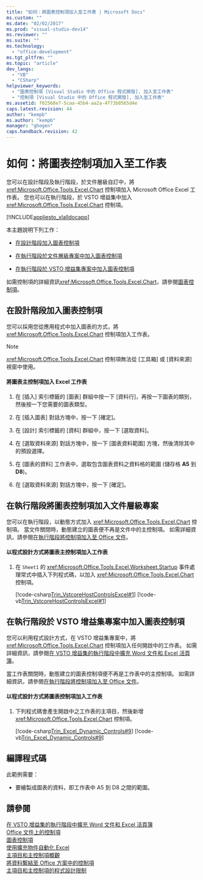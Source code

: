 ```yaml
---
title: "如何：將圖表控制項加入至工作表 | Microsoft Docs"
ms.custom: ""
ms.date: "02/02/2017"
ms.prod: "visual-studio-dev14"
ms.reviewer: ""
ms.suite: ""
ms.technology: 
  - "office-development"
ms.tgt_pltfrm: ""
ms.topic: "article"
dev_langs: 
  - "VB"
  - "CSharp"
helpviewer_keywords: 
  - "圖表控制項 [Visual Studio 中的 Office 程式開發], 加入至工作表"
  - "控制項 [Visual Studio 中的 Office 程式開發], 加入至工作表"
ms.assetid: f02568e7-5caa-45b4-aa2a-4f73b0565d4e
caps.latest.revision: 44
author: "kempb"
ms.author: "kempb"
manager: "ghogen"
caps.handback.revision: 42
---
```

# 如何：將圖表控制項加入至工作表
  您可以在設計階段及執行階段，於文件層級自訂中，將 <xref:Microsoft.Office.Tools.Excel.Chart> 控制項加入 Microsoft Office Excel 工作表。  您也可以在執行階段，於 VSTO 增益集中加入 <xref:Microsoft.Office.Tools.Excel.Chart> 控制項。  
  
 [!INCLUDE[appliesto_xlalldocapp](../vsto/includes/appliesto-xlalldocapp-md.md)]  
  
 本主題說明下列工作：  
  
-   [在設計階段加入圖表控制項](#designtime)  
  
-   [在執行階段於文件層級專案中加入圖表控制項](#runtimedoclevel)  
  
-   [在執行階段於 VSTO 增益集專案中加入圖表控制項](#runtimeaddin)  
  
 如需控制項的詳細資訊<xref:Microsoft.Office.Tools.Excel.Chart>，請參閱[圖表控制項](../vsto/chart-control.md)。  
  
##  <a name="designtime"></a> 在設計階段加入圖表控制項  
 您可以採用您從應用程式中加入圖表的方式，將 <xref:Microsoft.Office.Tools.Excel.Chart> 控制項加入工作表。  
  
> [!NOTE]  
>  <xref:Microsoft.Office.Tools.Excel.Chart> 控制項無法從 \[工具箱\] 或 \[資料來源\] 視窗中使用。  
  
#### 將圖表主控制項加入 Excel 工作表  
  
1.  在 \[插入\] 索引標籤的 \[圖表\] 群組中按一下 \[資料行\]，再按一下圖表的類別，然後按一下您需要的圖表類型。  
  
2.  在 \[插入圖表\] 對話方塊中，按一下 \[確定\]。  
  
3.  在 \[設計\] 索引標籤的 \[資料\] 群組中，按一下 \[選取資料\]。  
  
4.  在 \[選取資料來源\] 對話方塊中，按一下 \[圖表資料範圍\] 方塊，然後清除其中的預設選擇。  
  
5.  在 \[圖表的資料\] 工作表中，選取包含圖表資料之資料格的範圍 \(儲存格 **A5** 到 **D8**\)。  
  
6.  在 \[選取資料來源\] 對話方塊中，按一下 \[確定\]。  
  
##  <a name="runtimedoclevel"></a> 在執行階段將圖表控制項加入文件層級專案  
 您可以在執行階段，以動態方式加入 <xref:Microsoft.Office.Tools.Excel.Chart> 控制項。  當文件關閉時，動態建立的圖表便不再是文件中的主控制項。  如需詳細資訊，請參閱[在執行階段將控制項加入至 Office 文件](../vsto/adding-controls-to-office-documents-at-run-time.md)。  
  
#### 以程式設計方式將圖表主控制項加入工作表  
  
1.  在 `Sheet1` 的 <xref:Microsoft.Office.Tools.Excel.Worksheet.Startup> 事件處理常式中插入下列程式碼，以加入 <xref:Microsoft.Office.Tools.Excel.Chart> 控制項。  
  
     [!code-csharp[Trin_VstcoreHostControlsExcel#1](../snippets/csharp/VS_Snippets_OfficeSP/Trin_VstcoreHostControlsExcel/CS/Sheet1.cs#1)]
     [!code-vb[Trin_VstcoreHostControlsExcel#1](../snippets/visualbasic/VS_Snippets_OfficeSP/Trin_VstcoreHostControlsExcel/VB/Sheet1.vb#1)]  
  
##  <a name="runtimeaddin"></a> 在執行階段於 VSTO 增益集專案中加入圖表控制項  
 您可以利用程式設計方式，在 VSTO 增益集專案中，將 <xref:Microsoft.Office.Tools.Excel.Chart> 控制項加入任何開啟中的工作表。  如需詳細資訊，請參閱[在 VSTO 增益集的執行階段中擴充 Word 文件和 Excel 活頁簿](../vsto/extending-word-documents-and-excel-workbooks-in-vsto-add-ins-at-run-time.md)。  
  
 當工作表關閉時，動態建立的圖表控制項便不再是工作表中的主控制項。  如需詳細資訊，請參閱[在執行階段將控制項加入至 Office 文件](../vsto/adding-controls-to-office-documents-at-run-time.md)。  
  
#### 以程式設計方式將圖表控制項加入工作表  
  
1.  下列程式碼會產生開啟中之工作表的主項目，然後新增 <xref:Microsoft.Office.Tools.Excel.Chart> 控制項。  
  
     [!code-csharp[Trin_Excel_Dynamic_Controls#9](../snippets/csharp/VS_Snippets_OfficeSP/Trin_Excel_Dynamic_Controls/CS/ThisAddIn.cs#9)]
     [!code-vb[Trin_Excel_Dynamic_Controls#9](../snippets/visualbasic/VS_Snippets_OfficeSP/Trin_Excel_Dynamic_Controls/VB/ThisAddIn.vb#9)]  
  
## 編譯程式碼  
 此範例需要：  
  
-   要繪製成圖表的資料，即工作表中 A5 到 D8 之間的範圍。  
  
## 請參閱  
 [在 VSTO 增益集的執行階段中擴充 Word 文件和 Excel 活頁簿](../vsto/extending-word-documents-and-excel-workbooks-in-vsto-add-ins-at-run-time.md)   
 [Office 文件上的控制項](../vsto/controls-on-office-documents.md)   
 [圖表控制項](../vsto/chart-control.md)   
 [使用擴充物件自動化 Excel](../vsto/automating-excel-by-using-extended-objects.md)   
 [主項目和主控制項概觀](../vsto/host-items-and-host-controls-overview.md)   
 [將資料繫結至 Office 方案中的控制項](../vsto/binding-data-to-controls-in-office-solutions.md)   
 [主項目和主控制項的程式設計限制](../vsto/programmatic-limitations-of-host-items-and-host-controls.md)  
  
  